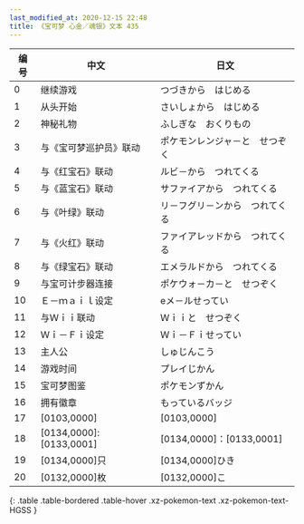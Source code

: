 ```yaml
---
last_modified_at: 2020-12-15 22:48
title: 《宝可梦 心金／魂银》文本 435
---
```

| 编号 | 中文 | 日文 |
| ---- | ---- | ---- |
| 0 | 继续游戏 | つづきから　はじめる |
| 1 | 从头开始 | さいしょから　はじめる |
| 2 | 神秘礼物 | ふしぎな　おくりもの |
| 3 | 与《宝可梦巡护员》联动 | ポケモンレンジャ－と　せつぞく |
| 4 | 与《红宝石》联动 | ルビ－から　つれてくる |
| 5 | 与《蓝宝石》联动 | サファイアから　つれてくる |
| 6 | 与《叶绿》联动 | リ－フグリ－ンから　つれてくる |
| 7 | 与《火红》联动 | ファイアレッドから　つれてくる |
| 8 | 与《绿宝石》联动 | エメラルドから　つれてくる |
| 9 | 与宝可计步器连接 | ポケウォ－カ－と　せつぞく |
| 10 | Ｅ－ｍａｉｌ设定 | eメ－ルせってい |
| 11 | 与Ｗｉｉ联动 | Ｗｉｉと　せつぞく |
| 12 | Ｗｉ－Ｆｉ设定 | Ｗｉ－Ｆｉせってい |
| 13 | 主人公 | しゅじんこう |
| 14 | 游戏时间 | プレイじかん |
| 15 | 宝可梦图鉴 | ポケモンずかん |
| 16 | 拥有徽章 | もっているバッジ |
| 17 | [0103,0000] | [0103,0000] |
| 18 | [0134,0000]:[0133,0001] | [0134,0000]：[0133,0001] |
| 19 | [0134,0000]只 | [0134,0000]ひき |
| 20 | [0132,0000]枚 | [0132,0000]こ |
{: .table .table-bordered .table-hover .xz-pokemon-text .xz-pokemon-text-HGSS }